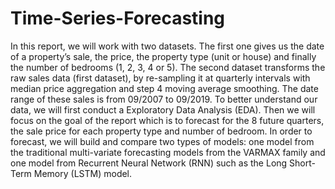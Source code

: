 # Time-Series-Forecasting

In this report, we will work with two datasets. The first one gives us the date
of a property’s sale, the price, the property type (unit or house) and finally the number
of bedrooms (1, 2, 3, 4 or 5). The second dataset transforms the raw sales data (first
dataset), by re-sampling it at quarterly intervals with median price aggregation and step
4 moving average smoothing. The date range of these sales is from 09/2007 to 09/2019.
To better understand our data, we will first conduct a Exploratory Data Analysis (EDA).
Then we will focus on the goal of the report which is to forecast for the 8 future quarters,
the sale price for each property type and number of bedroom. In order to forecast, we
will build and compare two types of models: one model from the traditional multi-variate
forecasting models from the VARMAX family and one model from Recurrent Neural
Network (RNN) such as the Long Short-Term Memory (LSTM) model.
